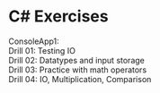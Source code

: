 # C# Exercises

ConsoleApp1:  
Drill 01: Testing IO  
Drill 02: Datatypes and input storage  
Drill 03: Practice with math operators  
Drill 04: IO, Multiplication, Comparison  

